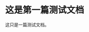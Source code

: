 <properties
	pageTitle="这是第一篇 | Azure"
	description="这是第一篇测试文档"
	services="demo-service"
	documentationCenter=""
	authors=""
	manager=""
	editor=""/>

<tags
	ms.service="demo-service"
	ms.date=""
	wacn.date="09/08/2016"/>


# 这是第一篇测试文档

这只是一篇测试文档。